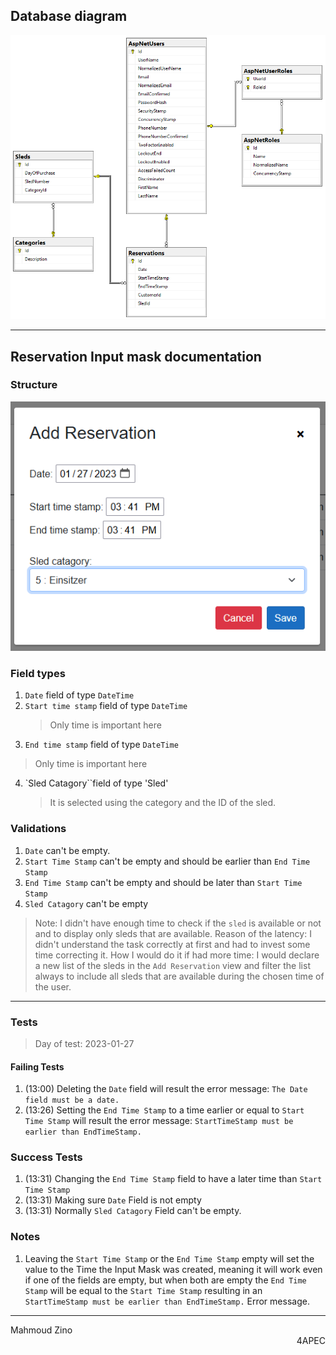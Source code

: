 ## Database diagram
![Database diagram](School/Projects/SledRental/Images/DBDiagram.png)

---
<div style="page-break-after: always;"></div>

## Reservation Input mask documentation
### Structure
![Reservation Input Mask](School/Projects/SledRental/Images/ReservationInputMask.png)
### Field types
1. `Date` field of type `DateTime`
2. `Start time stamp` field of type `DateTime` 
   > Only time is important here
3.  `End time stamp` field of type `DateTime` 
   > Only time is important here
4. `Sled Catagory``field of type 'Sled'
	> It is selected using the category and the ID of the sled.
### Validations
1. `Date` can't be empty.
2. `Start Time Stamp` can't be empty and should be earlier than `End Time Stamp`
3. `End Time Stamp` can't be empty and should be later than `Start Time Stamp`
4. `Sled Catagory` can't be empty
> Note: I didn't have enough time to check if the `sled` is available or not and to display only sleds that are available.
> Reason of the latency: I didn't understand the task correctly at first and had to invest some time correcting it.
> How I would do it if had more time: I would declare a new list of the sleds in the `Add Reservation` view and filter the list always to include all sleds that are available during the chosen time of the user.
---

### Tests 
> Day of test: 2023-01-27
#### Failing Tests
1. (13:00) Deleting the `Date` field will result the error message: `The Date field must be a date.`
2. (13:26) Setting the `End Time Stamp` to a time earlier or equal to `Start Time Stamp` will result the error message: `StartTimeStamp must be earlier than EndTimeStamp.`
### Success Tests
1. (13:31) Changing the `End Time Stamp` field to have a later time than `Start Time Stamp`
2. (13:31) Making sure `Date` Field is not empty
3. (13:31) Normally `Sled Catagory` Field can't be empty.
### Notes
1. Leaving the `Start Time Stamp` or the `End Time Stamp` empty will set the value to the Time the Input Mask was created, meaning it will work even if one of the fields are empty, but when both are empty the `End Time Stamp` will be equal to the `Start Time Stamp` resulting in an `StartTimeStamp must be earlier than EndTimeStamp.` Error message.
---
Mahmoud Zino <span style="display: block; text-align: right;">4APEC</span>



